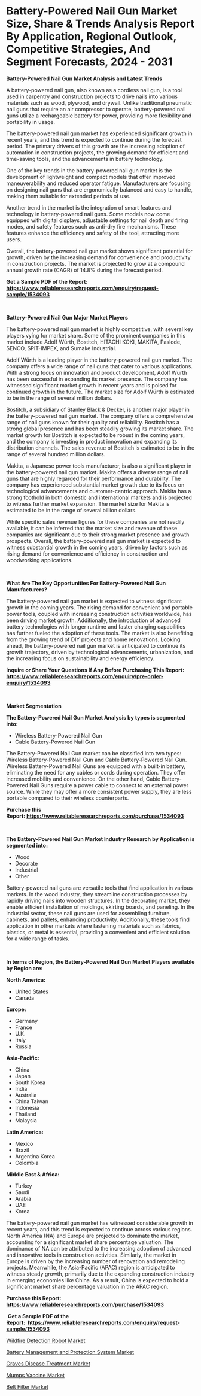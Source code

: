 <p><h1>Battery-Powered Nail Gun Market Size, Share & Trends Analysis Report By Application, Regional Outlook, Competitive Strategies, And Segment Forecasts, 2024 - 2031</h1></p><p><strong>Battery-Powered Nail Gun Market Analysis and Latest Trends</strong></p>
<p><p>A battery-powered nail gun, also known as a cordless nail gun, is a tool used in carpentry and construction projects to drive nails into various materials such as wood, plywood, and drywall. Unlike traditional pneumatic nail guns that require an air compressor to operate, battery-powered nail guns utilize a rechargeable battery for power, providing more flexibility and portability in usage.</p><p>The battery-powered nail gun market has experienced significant growth in recent years, and this trend is expected to continue during the forecast period. The primary drivers of this growth are the increasing adoption of automation in construction projects, the growing demand for efficient and time-saving tools, and the advancements in battery technology.</p><p>One of the key trends in the battery-powered nail gun market is the development of lightweight and compact models that offer improved maneuverability and reduced operator fatigue. Manufacturers are focusing on designing nail guns that are ergonomically balanced and easy to handle, making them suitable for extended periods of use.</p><p>Another trend in the market is the integration of smart features and technology in battery-powered nail guns. Some models now come equipped with digital displays, adjustable settings for nail depth and firing modes, and safety features such as anti-dry fire mechanisms. These features enhance the efficiency and safety of the tool, attracting more users.</p><p>Overall, the battery-powered nail gun market shows significant potential for growth, driven by the increasing demand for convenience and productivity in construction projects. The market is projected to grow at a compound annual growth rate (CAGR) of 14.8% during the forecast period.</p></p>
<p><strong>Get a Sample PDF of the Report:&nbsp; <a href="https://www.reliableresearchreports.com/enquiry/request-sample/1534093">https://www.reliableresearchreports.com/enquiry/request-sample/1534093</a></strong></p>
<p>&nbsp;</p>
<p><strong>Battery-Powered Nail Gun Major Market Players</strong></p>
<p><p>The battery-powered nail gun market is highly competitive, with several key players vying for market share. Some of the prominent companies in this market include Adolf Würth, Bostitch, HITACHI KOKI, MAKITA, Paslode, SENCO, SPIT-IMPEX, and Sumake Industrial.</p><p>Adolf Würth is a leading player in the battery-powered nail gun market. The company offers a wide range of nail guns that cater to various applications. With a strong focus on innovation and product development, Adolf Würth has been successful in expanding its market presence. The company has witnessed significant market growth in recent years and is poised for continued growth in the future. The market size for Adolf Würth is estimated to be in the range of several million dollars.</p><p>Bostitch, a subsidiary of Stanley Black & Decker, is another major player in the battery-powered nail gun market. The company offers a comprehensive range of nail guns known for their quality and reliability. Bostitch has a strong global presence and has been steadily growing its market share. The market growth for Bostitch is expected to be robust in the coming years, and the company is investing in product innovation and expanding its distribution channels. The sales revenue of Bostitch is estimated to be in the range of several hundred million dollars.</p><p>Makita, a Japanese power tools manufacturer, is also a significant player in the battery-powered nail gun market. Makita offers a diverse range of nail guns that are highly regarded for their performance and durability. The company has experienced substantial market growth due to its focus on technological advancements and customer-centric approach. Makita has a strong foothold in both domestic and international markets and is projected to witness further market expansion. The market size for Makita is estimated to be in the range of several billion dollars.</p><p>While specific sales revenue figures for these companies are not readily available, it can be inferred that the market size and revenue of these companies are significant due to their strong market presence and growth prospects. Overall, the battery-powered nail gun market is expected to witness substantial growth in the coming years, driven by factors such as rising demand for convenience and efficiency in construction and woodworking applications.</p></p>
<p>&nbsp;</p>
<p><strong>What Are The Key Opportunities For Battery-Powered Nail Gun Manufacturers?</strong></p>
<p><p>The battery-powered nail gun market is expected to witness significant growth in the coming years. The rising demand for convenient and portable power tools, coupled with increasing construction activities worldwide, has been driving market growth. Additionally, the introduction of advanced battery technologies with longer runtime and faster charging capabilities has further fueled the adoption of these tools. The market is also benefiting from the growing trend of DIY projects and home renovations. Looking ahead, the battery-powered nail gun market is anticipated to continue its growth trajectory, driven by technological advancements, urbanization, and the increasing focus on sustainability and energy efficiency.</p></p>
<p><strong>Inquire or Share Your Questions If Any Before Purchasing This Report: <a href="https://www.reliableresearchreports.com/enquiry/pre-order-enquiry/1534093">https://www.reliableresearchreports.com/enquiry/pre-order-enquiry/1534093</a></strong></p>
<p>&nbsp;</p>
<p><strong>Market Segmentation</strong></p>
<p><strong>The Battery-Powered Nail Gun Market Analysis by types is segmented into:</strong></p>
<p><ul><li>Wireless Battery-Powered Nail Gun</li><li>Cable Battery-Powered Nail Gun</li></ul></p>
<p><p>The Battery-Powered Nail Gun market can be classified into two types: Wireless Battery-Powered Nail Gun and Cable Battery-Powered Nail Gun. Wireless Battery-Powered Nail Guns are equipped with a built-in battery, eliminating the need for any cables or cords during operation. They offer increased mobility and convenience. On the other hand, Cable Battery-Powered Nail Guns require a power cable to connect to an external power source. While they may offer a more consistent power supply, they are less portable compared to their wireless counterparts.</p></p>
<p><strong>Purchase this Report:&nbsp;<a href="https://www.reliableresearchreports.com/purchase/1534093">https://www.reliableresearchreports.com/purchase/1534093</a></strong></p>
<p>&nbsp;</p>
<p><strong>The Battery-Powered Nail Gun Market Industry Research by Application is segmented into:</strong></p>
<p><ul><li>Wood</li><li>Decorate</li><li>Industrial</li><li>Other</li></ul></p>
<p><p>Battery-powered nail guns are versatile tools that find application in various markets. In the wood industry, they streamline construction processes by rapidly driving nails into wooden structures. In the decorating market, they enable efficient installation of moldings, skirting boards, and paneling. In the industrial sector, these nail guns are used for assembling furniture, cabinets, and pallets, enhancing productivity. Additionally, these tools find application in other markets where fastening materials such as fabrics, plastics, or metal is essential, providing a convenient and efficient solution for a wide range of tasks.</p></p>
<p>&nbsp;</p>
<p><strong>In terms of Region, the Battery-Powered Nail Gun Market Players available by Region are:</strong></p>
<p>
    <p> <strong> North America: </strong>
        <ul>
            <li>United States</li>
            <li>Canada</li>
        </ul>
        </p> 
    <p> <strong> Europe: </strong>
        <ul>
            <li>Germany</li>
            <li>France</li>
            <li>U.K.</li>
            <li>Italy</li>
            <li>Russia</li>
        </ul>
        </p> 
    <p> <strong> Asia-Pacific: </strong>
        <ul>
            <li>China</li>
            <li>Japan</li>
            <li>South Korea</li>
            <li>India</li>
            <li>Australia</li>
            <li>China Taiwan</li>
            <li>Indonesia</li>
            <li>Thailand</li>
            <li>Malaysia</li>
        </ul>
        </p> 
    <p> <strong> Latin America: </strong>
        <ul>
            <li>Mexico</li>
            <li>Brazil</li>
            <li>Argentina Korea</li>
            <li>Colombia</li>
        </ul>
        </p> 
    <p> <strong> Middle East & Africa: </strong>
        <ul>
            <li>Turkey</li>
            <li>Saudi</li>
            <li>Arabia</li>
            <li>UAE</li>
            <li>Korea</li>
        </ul>
    </p>
    </p>
<p><p>The battery-powered nail gun market has witnessed considerable growth in recent years, and this trend is expected to continue across various regions. North America (NA) and Europe are projected to dominate the market, accounting for a significant market share percentage valuation. The dominance of NA can be attributed to the increasing adoption of advanced and innovative tools in construction activities. Similarly, the market in Europe is driven by the increasing number of renovation and remodeling projects. Meanwhile, the Asia-Pacific (APAC) region is anticipated to witness steady growth, primarily due to the expanding construction industry in emerging economies like China. As a result, China is expected to hold a significant market share percentage valuation in the APAC region.</p></p>
<p><strong>Purchase this Report: <a href="https://www.reliableresearchreports.com/purchase/1534093">https://www.reliableresearchreports.com/purchase/1534093</a></strong></p>
<p>&nbsp;<strong>Get a Sample PDF of the Report:&nbsp;&nbsp;<a href="https://www.reliableresearchreports.com/enquiry/request-sample/1534093">https://www.reliableresearchreports.com/enquiry/request-sample/1534093</a></strong></p>
<p><strong></strong></p>
<p><p><a href="https://issuu.com/reportprime-2/docs/wildfire-detection-robot-market-size-2030.pptx">Wildfire Detection Robot Market</a></p><p><a href="https://issuu.com/reportprime-2/docs/battery-management-and-protection-system-market-si">Battery Management and Protection System Market</a></p><p><a href="https://medium.com/@boydsmitham726/graves-disease-treatment-market-analysis-its-cagr-market-segmentation-and-global-industry-8ae5bd95bdea">Graves Disease Treatment Market</a></p><p><a href="https://medium.com/@boydsmitham726/mumps-vaccine-market-exploring-market-share-market-trends-and-future-growth-cec4f28aa51a">Mumps Vaccine Market</a></p><p><a href="https://github.com/amonskiyk/Market-Research-Report-List-2/blob/main/belt-filter-market.md">Belt Filter Market</a></p></p>